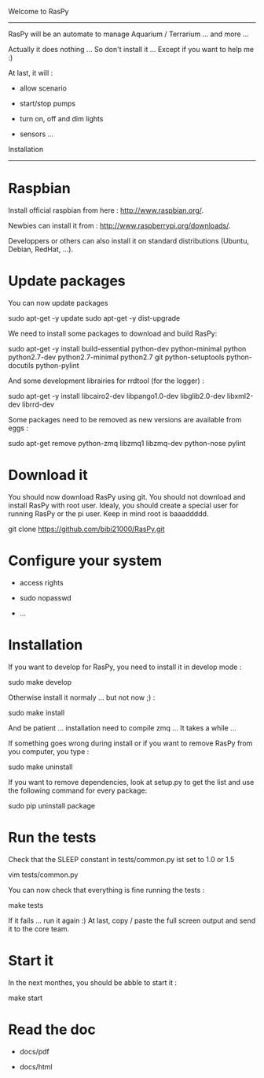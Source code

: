 
Welcome to RasPy
****************

RasPy will be an automate to manage Aquarium / Terrarium ... and more
...

Actually it does nothing ... So don't install it ... Except if you
want to help me :)

At last, it will :

   * allow scenario

   * start/stop pumps

   * turn on, off and dim lights

   * sensors ...


Installation
************


Raspbian
========

Install official raspbian from here : http://www.raspbian.org/.

Newbies can install it from : http://www.raspberrypi.org/downloads/.

Developpers or others can also install it on standard distributions
(Ubuntu, Debian, RedHat, ...).


Update packages
===============

You can now update packages

   sudo apt-get -y update
   sudo apt-get -y dist-upgrade

We need to install some packages to download and build RasPy:

   sudo apt-get -y install build-essential python-dev python-minimal python python2.7-dev python2.7-minimal python2.7 git python-setuptools python-docutils python-pylint

And some development librairies for rrdtool (for the logger) :

   sudo apt-get -y install libcairo2-dev libpango1.0-dev libglib2.0-dev libxml2-dev librrd-dev

Some packages need to be removed as new versions are available from
eggs :

   sudo apt-get remove python-zmq libzmq1 libzmq-dev python-nose pylint


Download it
===========

You should now download RasPy using git. You should not download and
install RasPy with root user. Idealy, you should create a special user
for running RasPy or the pi user. Keep in mind root is baaaddddd.

   git clone https://github.com/bibi21000/RasPy.git


Configure your system
=====================

   * access rights

   * sudo nopasswd

   * ...


Installation
============

If you want to develop for RasPy, you need to install it in develop
mode :

   sudo make develop

Otherwise install it normaly ... but not now ;) :

   sudo make install

And be patient ... installation need to compile zmq ... It takes a
while ...

If something goes wrong during install or if you want to remove RasPy
from you computer, you type :

   sudo make uninstall

If you want to remove dependencies, look at setup.py to get the list
and use the following command for every package:

   sudo pip uninstall package


Run the tests
=============

Check that the SLEEP constant in tests/common.py ist set to 1.0 or 1.5

   vim tests/common.py

You can now check that everything is fine running the tests :

   make tests

If it fails ... run it again :) At last, copy / paste the full screen
output and send it to the core team.


Start it
========

In the next monthes, you should be abble to start it :

   make start


Read the doc
============

   * docs/pdf

   * docs/html
